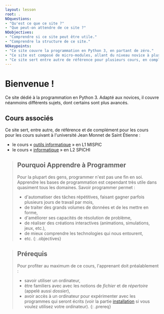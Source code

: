 ```yaml
---
layout: lesson
root: .
NOquestions:
- "Qu'est ce que ce site ?"
- "Que peut-on attendre de ce site ?"
NOobjectives:
- "Comprendre si ce site peut être utile."
- "Comprendre la structure de ce site."
NOkeypoints:
- "Ce site couvre la programmation en Python 3, en partant de zéro."
- "Ce site est composé de micro-modules, allant du niveau novice à plus avancé."
- "Ce site sert entre autre de référence pour plusieurs cours, en complément des démonstrations, travaux pratiques et projets."
---
```



# Bienvenue !
Ce site dédié à la programmation en Python 3.
Adapté aux novices, il couvre néanmoins différents sujets, dont certains sont plus avancés.


## Cours associés

Ce site sert, entre autre, de référence et de complément pour les cours pour les cours suivant à l'université Jean Monnet de Saint Étienne :

- le cours « [outils informatique](01-cours-outils-info) » en L1 MISPIC
- le cours « [informatique](20-cours-info-l2) » en L2 SPICHI

> ## Pourquoi Apprendre à Programmer
> Pour la plupart des gens, programmer n'est pas une fin en soi.
> Apprendre les bases de programmation est cependant très utile dans quasiment tous les domaines.
> Savoir programmer permet :
> - d'automatiser des tâches répétitives, faisant gagner parfois plusieurs jours de travail par mois,
> - de traiter des grands volumes de données et de les mettre en forme,
> - d'améliorer ses capacités de résolution de problème,
> - de réaliser des créations interactives (animations, simulations, jeux, etc.),
> - de mieux comprendre les technologies qui nous entourent,
> - etc.
{: .objectives}

> ## Prérequis
>
>  Pour profiter au maximum de ce cours, l'apprenant doit préalablement :
>  - savoir utiliser un ordinateur,
>  - être familiers avec avec les notions de *fichier* et de *répertoire* (appelé aussi *dossier*),
>  - avoir accès à un ordinateur pour expérimenter avec les programmes qui seront écrits (voir la partie [installation] si vous voulez utilisez votre ordinateur).
{: .prereq}


[installation]: ./installation/

